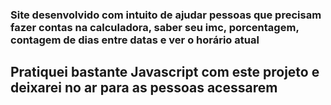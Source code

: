 ### Site desenvolvido com intuito de ajudar pessoas que precisam fazer contas na calculadora, saber seu imc, porcentagem, contagem de dias entre datas e ver o horário atual

## Pratiquei bastante Javascript com este projeto e deixarei no ar para as pessoas acessarem